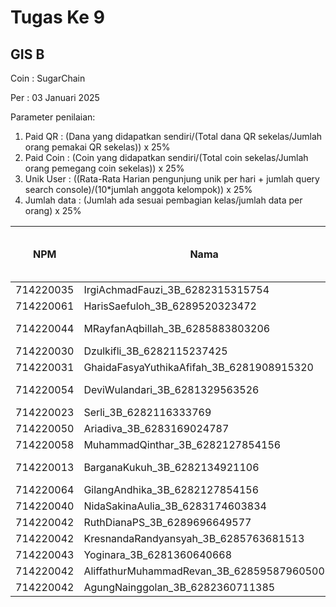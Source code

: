 # Tugas Ke 9

## GIS B
Coin : SugarChain

Per : 03 Januari 2025

Parameter penilaian:
1. Paid QR : (Dana yang didapatkan sendiri/(Total dana QR sekelas/Jumlah orang pemakai QR sekelas))  x  25%
2. Paid Coin : (Coin yang didapatkan sendiri/(Total coin sekelas/Jumlah orang pemegang coin sekelas))  x  25%
3. Unik User : ((Rata-Rata Harian pengunjung unik per hari + jumlah query search console)/(10*jumlah anggota kelompok)) x 25%
4. Jumlah data : (Jumlah ada sesuai pembagian kelas/jumlah data per orang) x 25%


| NPM | Nama | Paid QR | Paid Coin | Unik User / Hari |Nama Kab/Kot | Nama Kecamatan | Jumlah Data | 
|----------|----------|----------|----------|----------|----------|----------|----------|
| 714220035 | IrgiAchmadFauzi_3B_6282315315754   | 0 | 358.849 | - | - | Sukasari| 0 |
| 714220061 | HarisSaefuloh_3B_6289520323472   | 0 | 272.106 | - | - | Rancasari | 0 |
| 714220044 | MRayfanAqbillah_3B_6285883803206   | 0 | 385.772 | - | - | Babakan Ciparay | 0 |
| 714220030 | Dzulkifli_3B_6282115237425   | 0 | 897.977 | - | - | Cibiru | 0 |
| 714220031 | GhaidaFasyaYuthikaAfifah_3B_6281908915320   | 0 | 735.399 | - | - | - | 0 |
| 714220054 | DeviWulandari_3B_6281329563526   | 0 | 701.738 | - | - | cibeuying kaler | 0 |
| 714220023 | Serli_3B_6282116333769   | 0 | 2.495 | - | - | Arcamanik | 0 |
| 714220050 | Ariadiva_3B_6283169024787   | 0 | 41.291 | - | - | sukasari | 0 |
| 714220058 | MuhammadQinthar_3B_6282127854156   | 0 | 76.106 | - | - | - | 0 |
| 714220013 | BarganaKukuh_3B_6282134921106   | 0 | 53.029 | - | - | Bandung Wetan | 0 |
| 714220064 | GilangAndhika_3B_6282127854156   | 0 | 229.676 | - | - | Antapani | 0 |
| 714220040 | NidaSakinaAulia_3B_6283174603834   | 0 | 546.682 | - | - | Cicendo | 0 |
| 714220042 | RuthDianaPS_3B_6289696649577   | 0 | 145.263 | - | - |  Buah Batu | 0 |
| 714220042 | KresnandaRandyansyah_3B_6285763681513   | 0 | 4.831 | - | - | - | 0 |
| 714220043 | Yoginara_3B_6281360640668  | 0 | 4.838 | - | - | lengkong| 0 |
| 714220042 | AliffathurMuhammadRevan_3B_62859587960500   | 0 | 0 | - | - | Sukajadi | 0 |
| 714220042 | AgungNainggolan_3B_6282360711385   | 0 | 0 | - | - | Cidadap | 0 |

